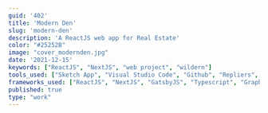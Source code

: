 ```yaml
---
guid: '402'
title: 'Modern Den'
slug: 'modern-den'
description: 'A ReactJS web app for Real Estate'
color: "#25252B"
image: "cover_modernden.jpg"
date: '2021-12-15'
keywords: ["ReactJS", "NextJS", "web project", "wildern"]
tools_used: ["Sketch App", "Visual Studio Code", "Github", "Repliers", "Amazon S3", "Amazon Cloudfront", "AWS", "Vercel"]
frameworks_used: ["ReactJS", "NextJS", "GatsbyJS", "Typescript", "GraphQL", "WordPress API", "SASS"]
published: true
type: "work"
---
```

